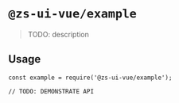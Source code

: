 # `@zs-ui-vue/example`

> TODO: description

## Usage

```
const example = require('@zs-ui-vue/example');

// TODO: DEMONSTRATE API
```
